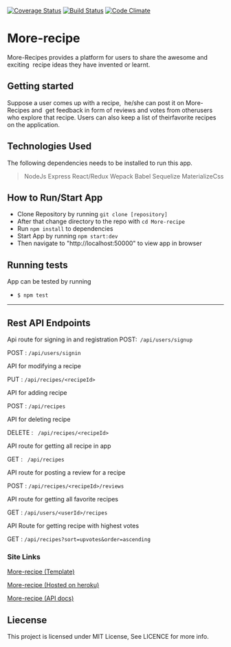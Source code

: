 [![Coverage Status](https://coveralls.io/repos/github/JaphethCA/More-recipe/badge.svg?branch=ft-client-side-with-react-redux)](https://coveralls.io/github/JaphethCA/More-recipe?branch=ft-client-side-with-react-redux)
[![Build Status](https://travis-ci.org/JaphethCA/More-recipe.svg?branch=staging)](https://travis-ci.org/JaphethCA/More-recipe)
[![Code Climate](https://codeclimate.com/github/JaphethCA/More-recipe/badges/gpa.svg)](https://codeclimate.com/github/JaphethCA/More-recipe)
# More-recipe
More-Recipes​ ​provides​ ​a​ ​platform​ ​for​ ​users​ ​to​ ​share​ ​the​ ​awesome​ ​and​ ​exciting​ ​​ ​recipe​ ​ideas​ ​they have​ ​invented​ ​or​ ​learnt.
## Getting started
​Suppose​ ​a​ ​user​ ​comes​ ​up​ ​with​ ​a​ ​recipe,​ ​​ ​he/she​ ​can​ ​post​ ​it​ ​on
More-Recipes​ ​and​ ​​ ​get​ ​feedback​ ​in​ ​form​ ​of​ ​reviews​ ​and​ ​votes​ ​from​ ​other​ ​users​ ​who​ ​explore​ ​that
recipe.​ ​Users​ ​can​ ​also​ ​keep​ ​a​ ​list​ ​of​ ​their​ ​favorite​ ​recipes​ ​on​ ​the​ ​application.
## Technologies Used 
The following dependencies needs to be installed to run this app.
> NodeJs
> Express
> React/Redux
> Wepack
> Babel
> Sequelize 
> MaterializeCss

## How to Run/Start App
- Clone Repository by running `git clone [repository]`
- After that change directory to the repo with `cd More-recipe`
- Run `npm install` to dependencies
- Start App by running `npm start:dev`
- Then navigate to "http://localhost:50000" to view app in browser

## Running tests
App can be tested by running  
- `$ npm test`
 ***
## Rest API Endpoints
Api route for signing in and registration
POST​ :` /api/users/signup`

POST​ : `/api/users/signin`

API for modifying a recipe

PUT​ : `/api/recipes/<recipeId>`

API for adding recipe

POST​ : `/api/recipes`

API  for deleting recipe

DELETE​ : ` /api/recipes/<recipeId>`

API route for getting all recipe in app

GET​ : ` /api/recipes`

API route for posting a review for a recipe

POST​ : `/api/recipes/<recipeId>/reviews `

API route for getting all favorite recipes

GET​ : `/api/users/<userId>/recipes`

API Route for getting recipe with highest votes

GET​ : `/api/recipes?sort=upvotes&order=ascending`


###  Site Links
[More-recipe (Template)](https://japhethca.github.io/More-recipe/)

[More-recipe (Hosted on heroku)](https://more-recipe-cj.herokuapp.com/)

[More-recipe (API docs)](https://morerecipe.docs.apiary.io/#)

## Liecense
This project is licensed under MIT License, See LICENCE for more info.
